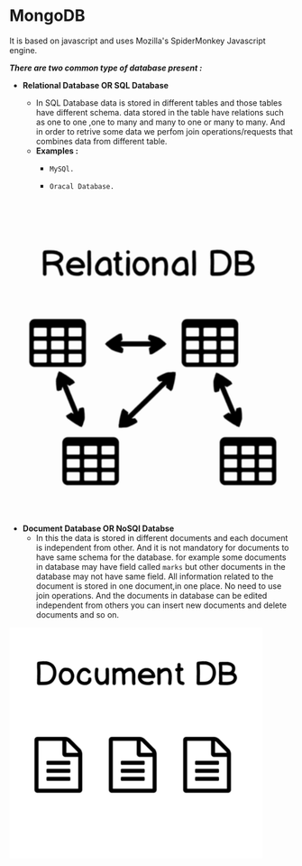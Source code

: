 # MongoDB
It is based on javascript and uses Mozilla's SpiderMonkey Javascript engine.

__*There are two common type of database present :*__
- __Relational Database OR SQL Database__

    - In SQL Database data is stored in different tables and those tables have different schema.
      data stored in the table have relations such as one to one ,one to many and many to one or many to many.
      And in order to retrive some data we perfom join operations/requests that combines data from different table.
    - __Examples :__
        -     MySQl.
        -     Oracal Database.

![](images/s1.png)
    

- __Document Database OR NoSQl Databse__
    - In this the data is stored in different documents and each document is independent from other.
      And it is not mandatory for documents to have same schema for the database.
      for example some documents in database may have field called `marks` but other documents in the database may not have same
      field.
      All information related to the document is stored in one document,in one place.
      No need to use join operations. And the documents in database can be edited independent from others you can insert
      new documents and delete documents and so on.
    
![](images/s2.png)
